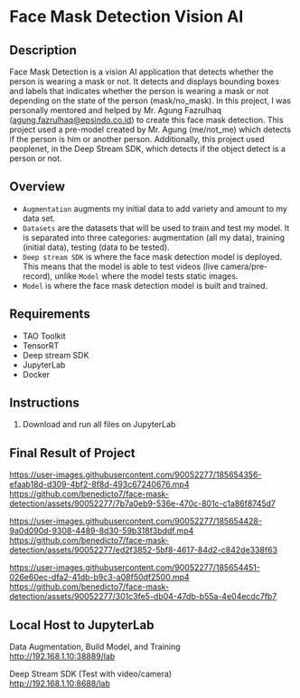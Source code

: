 # Face Mask Detection Vision AI

## Description
Face Mask Detection is a vision AI application that detects whether the person is wearing a mask or not. It detects and displays bounding boxes and labels that indicates whether the person is wearing a mask or not depending on the state of the person (mask/no_mask). In this project, I was personally mentored and helped by Mr. Agung Fazrulhaq (agung.fazrulhaq@epsindo.co.id) to create this face mask detection. This project used a pre-model created by Mr. Agung (me/not_me) which detects if the person is him or another person. Additionally, this project used peoplenet, in the Deep Stream SDK, which detects if the object detect is a person or not.


## Overview
* `Augmentation` augments my initial data to add variety and amount to my data set. 
* `Datasets` are the datasets that will be used to train and test my model. It is separated into three categories: augmentation (all my data), training (initial data), testing (data to be tested).
* `Deep stream SDK` is where the face mask detection model is deployed. This means that the model is able to test videos (live camera/pre-record), unlike `Model` where the model tests static images.
* `Model` is where the face mask detection model is built and trained. 

## Requirements
* TAO Toolkit
* TensorRT
* Deep stream SDK
* JupyterLab
* Docker

## Instructions
1. Download and run all files on JupyterLab

## Final Result of Project
https://user-images.githubusercontent.com/90052277/185654356-efaab18d-d309-4bf2-8f8d-493c67240676.mp4
https://github.com/benedicto7/face-mask-detection/assets/90052277/7b7a0eb9-536e-470c-801c-c1a86f8745d7

https://user-images.githubusercontent.com/90052277/185654428-9a0d090d-9308-4489-8d30-59b318f3bddf.mp4
https://github.com/benedicto7/face-mask-detection/assets/90052277/ed2f3852-5bf8-4617-84d2-c842de338f63

https://user-images.githubusercontent.com/90052277/185654451-026e60ec-dfa2-41db-b9c3-a08f50df2500.mp4
https://github.com/benedicto7/face-mask-detection/assets/90052277/301c3fe5-db04-47db-b55a-4e04ecdc7fb7


## Local Host to JupyterLab
Data Augmentation, Build Model, and Training <br/>
http://192.168.1.10:38889/lab
<br/>

Deep Stream SDK (Test with video/camera) <br/>
http://192.168.1.10:8688/lab 
<br/>
